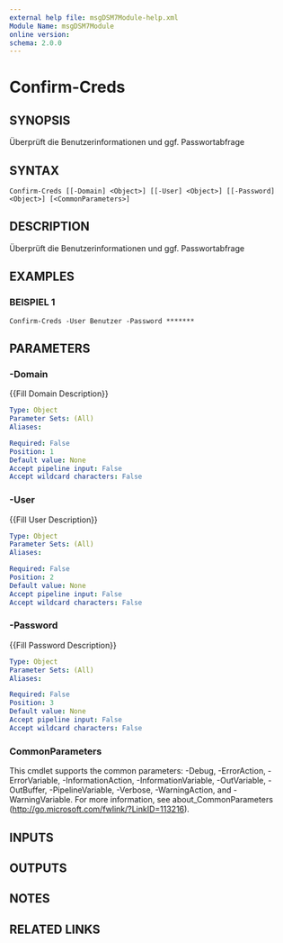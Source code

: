 ```yaml
---
external help file: msgDSM7Module-help.xml
Module Name: msgDSM7Module
online version:
schema: 2.0.0
---
```


# Confirm-Creds

## SYNOPSIS
Überprüft die Benutzerinformationen und ggf.
Passwortabfrage

## SYNTAX

```
Confirm-Creds [[-Domain] <Object>] [[-User] <Object>] [[-Password] <Object>] [<CommonParameters>]
```

## DESCRIPTION
Überprüft die Benutzerinformationen und ggf.
Passwortabfrage

## EXAMPLES

### BEISPIEL 1
```
Confirm-Creds -User Benutzer -Password *******
```

## PARAMETERS

### -Domain
{{Fill Domain Description}}

```yaml
Type: Object
Parameter Sets: (All)
Aliases:

Required: False
Position: 1
Default value: None
Accept pipeline input: False
Accept wildcard characters: False
```

### -User
{{Fill User Description}}

```yaml
Type: Object
Parameter Sets: (All)
Aliases:

Required: False
Position: 2
Default value: None
Accept pipeline input: False
Accept wildcard characters: False
```

### -Password
{{Fill Password Description}}

```yaml
Type: Object
Parameter Sets: (All)
Aliases:

Required: False
Position: 3
Default value: None
Accept pipeline input: False
Accept wildcard characters: False
```

### CommonParameters
This cmdlet supports the common parameters: -Debug, -ErrorAction, -ErrorVariable, -InformationAction, -InformationVariable, -OutVariable, -OutBuffer, -PipelineVariable, -Verbose, -WarningAction, and -WarningVariable.
For more information, see about_CommonParameters (http://go.microsoft.com/fwlink/?LinkID=113216).

## INPUTS

## OUTPUTS

## NOTES

## RELATED LINKS
